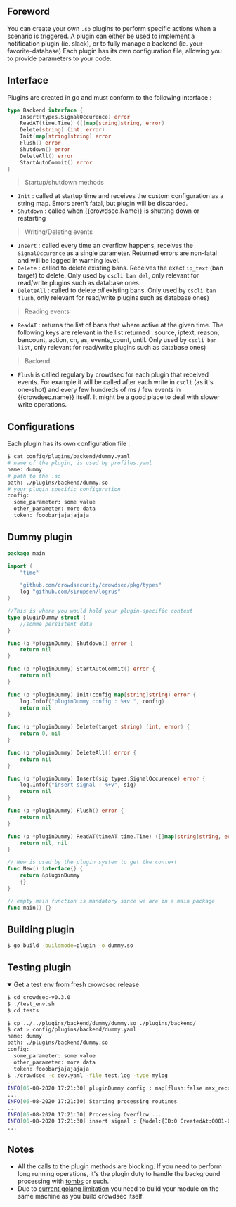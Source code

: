 ## Foreword

You can create your own `.so` plugins to perform specific actions when a scenario is triggered. A plugin can either be used to implement a notification plugin (ie. slack), or to fully manage a backend (ie. your-favorite-database)
Each plugin has its own configuration file, allowing you to provide parameters to your code.


## Interface

Plugins are created in go and must conform to the following interface :

```go
type Backend interface {
	Insert(types.SignalOccurence) error
	ReadAT(time.Time) ([]map[string]string, error)
	Delete(string) (int, error)
	Init(map[string]string) error
	Flush() error
	Shutdown() error
	DeleteAll() error
	StartAutoCommit() error
}
```

> Startup/shutdown methods

 - `Init` : called at startup time and receives the custom configuration as a string map. Errors aren't fatal, but plugin will be discarded.
 - `Shutdown` : called when {{crowdsec.Name}} is shutting down or restarting


> Writing/Deleting events

 - `Insert` : called every time an overflow happens, receives the `SignalOccurence` as a single parameter. Returned errors are non-fatal and will be logged in warning level.
 - `Delete` : called to delete existing bans. Receives the exact `ip_text` (ban target) to delete. Only used by `cscli ban del`, only relevant for read/write plugins such as database ones.
 - `DeleteAll` : called to delete *all* existing bans. Only used by `cscli ban flush`, only relevant for read/write plugins such as database ones)

> Reading events

 - `ReadAT` : returns the list of bans that where active at the given time. The following keys are relevant in the list returned : source, iptext, reason, bancount, action, cn, as, events_count, until. Only used by `cscli ban list`, only relevant for read/write plugins such as database ones)

> Backend

 - `Flush` is called regulary by crowdsec for each plugin that received events. For example it will be called after each write in `cscli` (as it's one-shot) and every few hundreds of ms / few events in {{crowdsec.name}} itself. It might be a good place to deal with slower write operations.


## Configurations

Each plugin has its own configuration file :

```bash
$ cat config/plugins/backend/dummy.yaml
# name of the plugin, is used by profiles.yaml
name: dummy
# path to the .so
path: ./plugins/backend/dummy.so
# your plugin specific configuration
config:
  some_parameter: some value
  other_parameter: more data
  token: fooobarjajajajaja
```


## Dummy plugin

```go
package main

import (
	"time"

	"github.com/crowdsecurity/crowdsec/pkg/types"
	log "github.com/sirupsen/logrus"
)

//This is where you would hold your plugin-specific context
type pluginDummy struct {
	//somme persistent data
}

func (p *pluginDummy) Shutdown() error {
	return nil
}

func (p *pluginDummy) StartAutoCommit() error {
	return nil
}

func (p *pluginDummy) Init(config map[string]string) error {
	log.Infof("pluginDummy config : %+v ", config)
	return nil
}

func (p *pluginDummy) Delete(target string) (int, error) {
	return 0, nil
}

func (p *pluginDummy) DeleteAll() error {
	return nil
}

func (p *pluginDummy) Insert(sig types.SignalOccurence) error {
	log.Infof("insert signal : %+v", sig)
	return nil
}

func (p *pluginDummy) Flush() error {
	return nil
}

func (p *pluginDummy) ReadAT(timeAT time.Time) ([]map[string]string, error) {
	return nil, nil
}

// New is used by the plugin system to get the context
func New() interface{} {
    return &pluginDummy
    {}
}

// empty main function is mandatory since we are in a main package
func main() {}
```


## Building plugin

```bash
$ go build -buildmode=plugin -o dummy.so
```


## Testing plugin


<details open>
  <summary>Get a test env from fresh crowdsec release</summary>

```bash
$ cd crowdsec-v0.3.0
$ ./test_env.sh
$ cd tests
```
</details>




```bash
$ cp ../../plugins/backend/dummy/dummy.so ./plugins/backend/            
$ cat > config/plugins/backend/dummy.yaml
name: dummy
path: ./plugins/backend/dummy.so
config:
  some_parameter: some value
  other_parameter: more data
  token: fooobarjajajajaja
$ ./crowdsec -c dev.yaml -file test.log -type mylog
...
INFO[06-08-2020 17:21:30] pluginDummy config : map[flush:false max_records:10000 max_records_age:720h other_parameter:more data some_parameter:some value token:fooobarjajajajaja]  
...
INFO[06-08-2020 17:21:30] Starting processing routines                 
...
INFO[06-08-2020 17:21:30] Processing Overflow ...
INFO[06-08-2020 17:21:30] insert signal : {Model:{ID:0 CreatedAt:0001-01-01 00:00:00 +0000 UTC UpdatedAt:0001-01-01 00:00:00 +0000 UTC DeletedAt:<nil>} MapKey:97872dfae02c523577eff8ec8e19706eec5fa21e Scenario:trigger on stuff Bucket_id:summer-field Alert_message:0.0.0.0 performed 'trigger on stuff' (1 events over 59ns) at 2020-08-06 17:21:30.491000439 +0200 CEST m=+0.722674306 Events_count:1 Events_sequence:[{Model:{ID:0 CreatedAt:0001-01-01 00:00:00 +0000 UTC UpdatedAt:0001-01-01 00:00:00 +0000 UTC DeletedAt:<nil>} Time:2020-08-06 17:21:30.491000368 +0200 CEST m=+0.722674247 Source:{Model:{ID:0 CreatedAt:0001-01-01 00:00:00 +0000 UTC UpdatedAt:0001-01-01 00:00:00 +0000 UTC DeletedAt:<nil>} Ip:0.0.0.0 Range:{IP:<nil> Mask:<nil>} AutonomousSystemNumber:0 AutonomousSystemOrganization: Country: Latitude:0 Longitude:0 Flags:map[]} Source_ip:0.0.0.0 Source_range: Source_AutonomousSystemNumber:0 Source_AutonomousSystemOrganization: Source_Country: SignalOccurenceID:0 Serialized:{"ASNNumber":"0","IsInEU":"false","command":"tail -f /data/logs/hosts/rsyslog-1/falco.log","cwd":"/etc/crowdsec/config/parsers/s01-parse/","log_type":"falco-exec","orig_uid":"1915000001","orig_user":"\u003cNA\u003e","parent":"bash","service":"falco-exec","source_ip":"0.0.0.0","user":"root"}}] Start_at:2020-08-06 17:21:30.491000368 +0200 CEST m=+0.722674247 BanApplications:[] Stop_at:2020-08-06 17:21:30.491000439 +0200 CEST m=+0.722674306 Source:0xc000248410 Source_ip:0.0.0.0 Source_range:<nil> Source_AutonomousSystemNumber:0 Source_AutonomousSystemOrganization: Source_Country: Source_Latitude:0 Source_Longitude:0 Sources:map[0.0.0.0:{Model:{ID:0 CreatedAt:0001-01-01 00:00:00 +0000 UTC UpdatedAt:0001-01-01 00:00:00 +0000 UTC DeletedAt:<nil>} Ip:0.0.0.0 Range:{IP:<nil> Mask:<nil>} AutonomousSystemNumber:0 AutonomousSystemOrganization: Country: Latitude:0 Longitude:0 Flags:map[]}] Dest_ip: Capacity:0 Leak_speed:0s Whitelisted:false Simulation:false Reprocess:false Labels:map[type:foobar]} 
...
```


## Notes

 - All the calls to the plugin methods are blocking. If you need to perform long running operations, it's the plugin duty to handle the background processing with [tombs](https://godoc.org/gopkg.in/tomb.v2) or such.
 - Due to [current golang limitation](https://github.com/golang/go/issues/31354) you need to build your module on the same machine as you build crowdsec itself.



